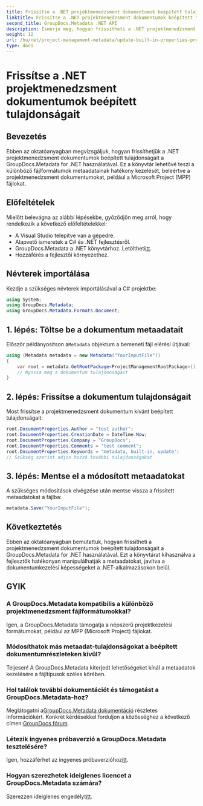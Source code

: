 ```yaml
---
title: Frissítse a .NET projektmenedzsment dokumentumok beépített tulajdonságait
linktitle: Frissítse a .NET projektmenedzsment dokumentumok beépített tulajdonságait
second_title: GroupDocs.Metadata .NET API
description: Ismerje meg, hogyan frissítheti a .NET projektmenedzsment dokumentumok metaadatait a GroupDocs.Metadata for .NET segítségével. A dokumentumkezelés hatékony fejlesztése.
weight: 12
url: /hu/net/project-management-metadata/update-built-in-properties-project-management-documents/
type: docs
---
```

# Frissítse a .NET projektmenedzsment dokumentumok beépített tulajdonságait

## Bevezetés
Ebben az oktatóanyagban megvizsgáljuk, hogyan frissíthetjük a .NET projektmenedzsment dokumentumok beépített tulajdonságait a GroupDocs.Metadata for .NET használatával. Ez a könyvtár lehetővé teszi a különböző fájlformátumok metaadatainak hatékony kezelését, beleértve a projektmenedzsment dokumentumokat, például a Microsoft Project (MPP) fájlokat.
## Előfeltételek
Mielőtt belevágna az alábbi lépésekbe, győződjön meg arról, hogy rendelkezik a következő előfeltételekkel:
- A Visual Studio telepítve van a gépedre.
- Alapvető ismeretek a C# és .NET fejlesztésről.
-  GroupDocs.Metadata a .NET könyvtárhoz. Letöltheti[itt](https://releases.groupdocs.com/metadata/net/).
- Hozzáférés a fejlesztői környezethez.

## Névterek importálása
Kezdje a szükséges névterek importálásával a C# projektbe:
```csharp
using System;
using GroupDocs.Metadata;
using GroupDocs.Metadata.Formats.Document;
```
## 1. lépés: Töltse be a dokumentum metaadatait
 Először példányosítson a`Metadata` objektum a bemeneti fájl elérési útjával:
```csharp
using (Metadata metadata = new Metadata("YourInputFile"))
{
    var root = metadata.GetRootPackage<ProjectManagementRootPackage>();
    // Nyissa meg a dokumentum tulajdonságait
}
```
## 2. lépés: Frissítse a dokumentum tulajdonságait
Most frissítse a projektmenedzsment dokumentum kívánt beépített tulajdonságait:
```csharp
root.DocumentProperties.Author = "test author";
root.DocumentProperties.CreationDate = DateTime.Now;
root.DocumentProperties.Company = "GroupDocs";
root.DocumentProperties.Comments = "test comment";
root.DocumentProperties.Keywords = "metadata, built-in, update";
// Szükség szerint adjon hozzá további tulajdonságokat
```
## 3. lépés: Mentse el a módosított metaadatokat
A szükséges módosítások elvégzése után mentse vissza a frissített metaadatokat a fájlba:
```csharp
metadata.Save("YourInputFile");
```

## Következtetés
Ebben az oktatóanyagban bemutattuk, hogyan frissítheti a projektmenedzsment dokumentumok beépített tulajdonságait a GroupDocs.Metadata for .NET használatával. Ezt a könyvtárat kihasználva a fejlesztők hatékonyan manipulálhatják a metaadatokat, javítva a dokumentumkezelési képességeket a .NET-alkalmazásokon belül.

## GYIK
### A GroupDocs.Metadata kompatibilis a különböző projektmenedzsment fájlformátumokkal?
Igen, a GroupDocs.Metadata támogatja a népszerű projektkezelési formátumokat, például az MPP (Microsoft Project) fájlokat.
### Módosíthatok más metaadat-tulajdonságokat a beépített dokumentumrészleteken kívül?
Teljesen! A GroupDocs.Metadata kiterjedt lehetőségeket kínál a metaadatok kezelésére a fájltípusok széles körében.
### Hol találok további dokumentációt és támogatást a GroupDocs.Metadata-hoz?
 Meglátogatni a[GroupDocs.Metadata dokumentáció](https://tutorials.groupdocs.com/metadata/net/) részletes információkért. Konkrét kérdésekkel forduljon a közösséghez a következő címen:[GroupDocs fórum](https://forum.groupdocs.com/c/metadata/14).
### Létezik ingyenes próbaverzió a GroupDocs.Metadata tesztelésére?
 Igen, hozzáférhet az ingyenes próbaverzióhoz[itt](https://releases.groupdocs.com/).
### Hogyan szerezhetek ideiglenes licencet a GroupDocs.Metadata számára?
 Szerezzen ideiglenes engedélyt[itt](https://purchase.groupdocs.com/temporary-license/).
